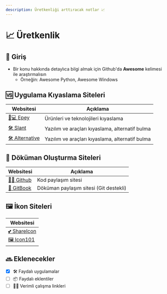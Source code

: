 ```yaml
---
description: Üretkenliği arttıracak notlar 📈
---
```


# 📈 Üretkenlik

## 🗼 Giriş

- Bir konu hakkında detaylıca bilgi almak için Github'da **Awesome** kelimesi ile araştırmalısın
  - Örneğin: Awesome Python, Awesome Windows

## 🆚 Uygulama Kıyaslama Siteleri

| Websitesi                                   | Açıklama                                        |
| ------------------------------------------- | ----------------------------------------------- |
| [📱💻 Epey](https://www.epey.com/)          | Ürünleri ve teknolojileri kıyaslama             |
| [🛠 Slant](https://www.slant.com)           | Yazılım ve araçları kıyaslama, alternatif bulma |
| [🛠 Alternative](https://alternativeto.net) | Yazılım ve araçları kıyaslama, alternatif bulma |

## 📖 Döküman Oluşturma Siteleri

| Websitesi                              | Açıklama                               |
| -------------------------------------- | -------------------------------------- |
| [👨‍💻 Github](https://github.com/)    | Kod paylaşım sitesi                    |
| [📖 GitBook](https://www.gitbook.com/) | Döküman paylaşım sitesi (Git destekli) |


## 🖼 İkon Siteleri

| Websitesi                                  | 
| ------------------------------------------ | 
| [💕 ShareIcon](https://www.shareicon.net/) |
| [🖼 Icon101](http://www.icons101.com)         |

## 🔜 Eklenecekler

- [x] 🛠 Faydalı uygulamalar 
- [ ] 📦 Faydalı eklentiler 
- [ ] 👨‍🏫 Verimli çalışma linkleri

[geliştiriciler için api yayınlayan yerli girişim ve şirket listesi]: https://webrazzi.com/2017/07/17/uygulama-programlama-arayuzu-api/
[istanbuluniversity-ce]: https://github.com/yedhrab/IstanbulUniversity-CE
[yscripts]: https://github.com/yedhrab/YScripts
[ypython]: https://github.com/yedhrab/YPython
[ydatascience]: https://github.com/yedhrab/YDataScience
[yartificalintelligent]: https://github.com/yedhrab/YArtificalIntelligent
[yreact-firebase]: https://github.com/yedhrab/YReact-Firebase
